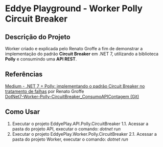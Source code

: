 # Eddye Playground - Worker Polly Circuit Breaker

## Descrição do Projeto

Worker criado e explicada pelo Renato Groffe a fim de demonstrar a implementação do padrão **Circuit Breaker** em .NET 7, utilizando a biblioteca **Polly** e consumindo uma **API REST**.

## Referências
[Medium - .NET 7 + Polly: implementando o padrão Circuit Breaker no tratamento de falhas](https://renatogroffe.medium.com/net-7-polly-implementando-o-padr%C3%A3o-circuit-breaker-no-tratamento-de-falhas-6690961fb595) por Renato Groffe<br>
[DotNet7-Worker-Polly-CircuitBreaker_ConsumoAPIContagem (Git)](https://github.com/renatogroffe/DotNet7-Worker-Polly-CircuitBreaker_ConsumoAPIContagem)

## Como Usar
1. Executar o projeto EddyePlay.API.Polly.CircuitBreaker
   1.1. Acessar a pasta do projeto API, executar o comando: *dotnet run*
2. Executar o projeto EddyePlay.Worker.Polly.CircuitBreaker
   2.1. Acessar a pasta do projeto Worker, executar o comando: *dotnet run*